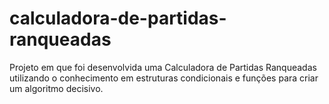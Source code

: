 # calculadora-de-partidas-ranqueadas
Projeto em que foi desenvolvida uma Calculadora de Partidas Ranqueadas utilizando o conhecimento em estruturas condicionais e funções para criar um algoritmo decisivo. 
